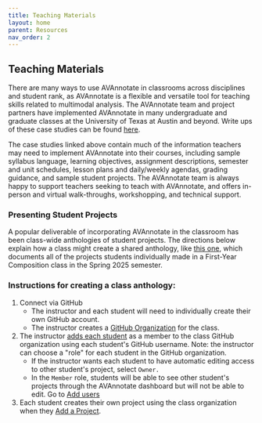 ```yaml
---
title: Teaching Materials
layout: home
parent: Resources
nav_order: 2
---
```

## Teaching Materials

There are many ways to use AVAnnotate in classrooms across disciplines and student rank, as AVAnnotate is a flexible and versatile tool for teaching skills related to multimodal analysis. The AVAnnotate team and project partners have implemented AVAnnotate in many undergraduate and graduate classes at the University of Texas at Austin and beyond. Write ups of these case studies can be found [here](https://docs.google.com/document/d/1Kyh5GOH26CGubcBqDr4Cy_Q68cB96OFMv_IZrQ-b0cg/edit?usp=sharing). 

The case studies linked above contain much of the information teachers may need to implement AVAnnotate into their courses, including sample syllabus language, learning objectives, assignment descriptions, semester and unit schedules, lesson plans and daily/weekly agendas, grading guidance, and sample student projects. The AVAnnotate team is always happy to support teachers seeking to teach with AVAnnotate, and offers in-person and virtual walk-throughs, workshopping, and technical support. 

### Presenting Student Projects
A popular deliverable of incorporating AVAnnotate in the classroom has been class-wide anthologies of student projects. The directions below explain how a class might create a shared anthology, like [this one](https://trentwintermeier.github.io/rhe-306-anthology/), which documents all of the projects students individually made in a First-Year Composition class in the Spring 2025 semester. 

### Instructions for creating a class anthology:
1. Connect via GitHub
   - The instructor and each student will need to individually create their own GitHub account.
   - The instructor creates a [GitHub Organization](https://docs.github.com/en/organizations/collaborating-with-groups-in-organizations/creating-a-new-organization-from-scratch) for the class.
2. The instructor [adds each student](https://docs.github.com/en/enterprise-server@3.10/organizations/managing-membership-in-your-organization/adding-people-to-your-organization) as a member to the class GitHub organization using each student's GitHub username. Note: the instructor can choose a "role" for each student in the GitHub organization.
    - If the instructor wants each student to have automatic editing access to other student's project, select `Owner.`
    - In the `Member` role, students will be able to see other student's projects through the AVAnnotate dashboard but will not be able to edit. Go to [Add users]() 
3. Each student creates their own project using the class organization when they [Add a Project](https://avannotate.github.io/documentation/pages/creating_projects/). 

